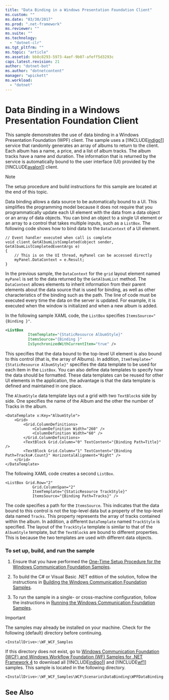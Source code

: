 ```yaml
---
title: "Data Binding in a Windows Presentation Foundation Client"
ms.custom: ""
ms.date: "03/30/2017"
ms.prod: ".net-framework"
ms.reviewer: ""
ms.suite: ""
ms.technology: 
  - "dotnet-clr"
ms.tgt_pltfrm: ""
ms.topic: "article"
ms.assetid: bb8c8293-5973-4aef-9b07-afeff5d3293c
caps.latest.revision: 21
author: "dotnet-bot"
ms.author: "dotnetcontent"
manager: "wpickett"
ms.workload: 
  - "dotnet"
---
```

# Data Binding in a Windows Presentation Foundation Client
This sample demonstrates the use of data binding in a Windows Presentation Foundation (WPF) client. The sample uses a [!INCLUDE[indigo1](../../../../includes/indigo1-md.md)] service that randomly generates an array of albums to return to the client. Each album has a name, a price, and a list of album tracks. The album tracks have a name and duration. The information that is returned by the service is automatically bound to the user interface (UI) provided by the [!INCLUDE[avalon1](../../../../includes/avalon1-md.md)] client.  
  
> [!NOTE]
>  The setup procedure and build instructions for this sample are located at the end of this topic.  
  
 Data binding allows a data source to be automatically bound to a UI. This simplifies the programming model because it does not require that you programmatically update each UI element with the data from a data object or an array of data objects. You can bind an object to a single UI element or an array to a control that takes multiple inputs, such as a `ListBox`. The following code shows how to bind data to the `DataContext` of a UI element.  
  
```  
// Event handler executed when call is complete  
void client_GetAlbumListCompleted(object sender, GetAlbumListCompletedEventArgs e)  
{  
    // This is on the UI thread, myPanel can be accessed directly  
    myPanel.DataContext = e.Result;   
}  
```  
  
 In the previous sample, the `DataContext` for the `grid` layout element named `myPanel` is set to the data returned by the `GetAlbumList` method. The `DataContext` allows elements to inherit information from their parent elements about the data source that is used for binding, as well as other characteristics of the binding such as the path. The line of code must be executed every time the data on the server is updated. For example, it is executed when the window is initialized and when a new album is added.  
  
 In the following sample XAML code, the `ListBox` specifies `ItemsSource="{Binding }"`.  
  
```xml  
<ListBox   
          ItemTemplate="{StaticResource AlbumStyle}"  
          ItemsSource="{Binding }"   
          IsSynchronizedWithCurrentItem="true" />  
```  
  
 This specifies that the data bound to the top-level UI element is also bound to this control (that is, the array of Albums). In addition, `ItemTemplate="{StaticResource AlbumStyle}"` specifies the data template to be used for each item in the `ListBox`. You can also define data templates to specify how the data should be formatted. These data templates can be reused for other UI elements in the application, the advantage is that the data template is defined and maintained in one place.  
  
 The `AlbumStyle` data template lays out a grid with two `TextBlock`s side by side. One specifies the name of the Album and the other the number of Tracks in the album.  
  
```xaml  
<DataTemplate x:Key="AlbumStyle">  
    <Grid>  
        <Grid.ColumnDefinitions>  
            <ColumnDefinition Width="260" />  
            <ColumnDefinition Width="60" />  
        </Grid.ColumnDefinitions>  
        <TextBlock Grid.Column="0" TextContent="{Binding Path=Title}" />  
        <TextBlock Grid.Column="1" TextContent="{Binding Path=Tracks#.Count}" HorizontalAlignment="Right" />  
    </Grid>  
</DataTemplate>  
```  
  
 The following XAML code creates a second `ListBox`.  
  
```xaml  
<ListBox Grid.Row="2"   
            Grid.ColumnSpan="2"   
            ItemTemplate="{StaticResource TrackStyle}"  
            ItemsSource="{Binding Path=Tracks}" />  
```  
  
 The code specifies a path for the `ItemsSource`. This indicates that the data bound to this control is not the top-level data but a property of the top-level data named `Tracks`. This property represents the array of tracks contained within the album. In addition, a different `DataTemplate` named `TrackStyle` is specified. The layout of the `TrackStyle` template is similar to that of the `AlbumStyle` template, but the `TextBlock`s are bound to different properties. This is because the two templates are used with different data objects.  
  
### To set up, build, and run the sample  
  
1.  Ensure that you have performed the [One-Time Setup Procedure for the Windows Communication Foundation Samples](../../../../docs/framework/wcf/samples/one-time-setup-procedure-for-the-wcf-samples.md).  
  
2.  To build the C# or Visual Basic .NET edition of the solution, follow the instructions in [Building the Windows Communication Foundation Samples](../../../../docs/framework/wcf/samples/building-the-samples.md).  
  
3.  To run the sample in a single- or cross-machine configuration, follow the instructions in [Running the Windows Communication Foundation Samples](../../../../docs/framework/wcf/samples/running-the-samples.md).  
  
> [!IMPORTANT]
>  The samples may already be installed on your machine. Check for the following (default) directory before continuing.  
>   
>  `<InstallDrive>:\WF_WCF_Samples`  
>   
>  If this directory does not exist, go to [Windows Communication Foundation (WCF) and Windows Workflow Foundation (WF) Samples for .NET Framework 4](http://go.microsoft.com/fwlink/?LinkId=150780) to download all [!INCLUDE[indigo1](../../../../includes/indigo1-md.md)] and [!INCLUDE[wf1](../../../../includes/wf1-md.md)] samples. This sample is located in the following directory.  
>   
>  `<InstallDrive>:\WF_WCF_Samples\WCF\Scenario\DataBinding\WPFDataBinding`  
  
## See Also
